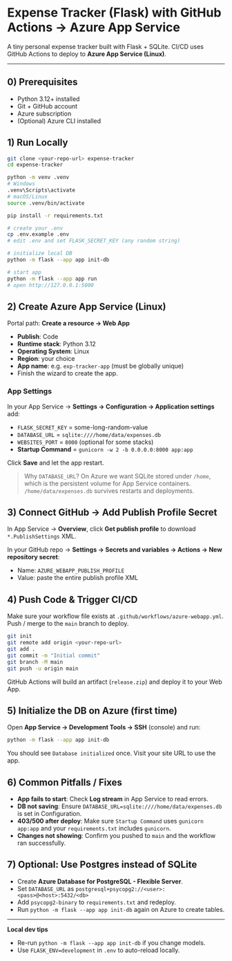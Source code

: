 # Expense Tracker (Flask) with GitHub Actions → Azure App Service

A tiny personal expense tracker built with Flask + SQLite. CI/CD uses GitHub Actions to deploy to **Azure App Service (Linux)**.

---

## 0) Prerequisites
- Python 3.12+ installed
- Git + GitHub account
- Azure subscription
- (Optional) Azure CLI installed

## 1) Run Locally
```bash
git clone <your-repo-url> expense-tracker
cd expense-tracker

python -m venv .venv
# Windows
.venv\Scripts\activate
# macOS/Linux
source .venv/bin/activate

pip install -r requirements.txt

# create your .env
cp .env.example .env
# edit .env and set FLASK_SECRET_KEY (any random string)

# initialize local DB
python -m flask --app app init-db

# start app
python -m flask --app app run
# open http://127.0.0.1:5000
```

## 2) Create Azure App Service (Linux)
Portal path: **Create a resource → Web App**
- **Publish**: Code
- **Runtime stack**: Python 3.12
- **Operating System**: Linux
- **Region**: your choice
- **App name**: e.g. `exp-tracker-app` (must be globally unique)
- Finish the wizard to create the app.

### App Settings
In your App Service → **Settings → Configuration → Application settings** add:
- `FLASK_SECRET_KEY` = some-long-random-value
- `DATABASE_URL` = `sqlite:////home/data/expenses.db`
- `WEBSITES_PORT` = `8000` (optional for some stacks)
- **Startup Command** = `gunicorn -w 2 -b 0.0.0.0:8000 app:app`

Click **Save** and let the app restart.

> Why `DATABASE_URL`? On Azure we want SQLite stored under `/home`, which is the persistent volume for App Service containers. `/home/data/expenses.db` survives restarts and deployments.

## 3) Connect GitHub → Add Publish Profile Secret
In App Service → **Overview**, click **Get publish profile** to download `*.PublishSettings` XML.

In your GitHub repo → **Settings → Secrets and variables → Actions → New repository secret**:
- Name: `AZURE_WEBAPP_PUBLISH_PROFILE`
- Value: paste the entire publish profile XML

## 4) Push Code & Trigger CI/CD
Make sure your workflow file exists at `.github/workflows/azure-webapp.yml`.
Push / merge to the `main` branch to deploy.

```bash
git init
git remote add origin <your-repo-url>
git add .
git commit -m "Initial commit"
git branch -M main
git push -u origin main
```

GitHub Actions will build an artifact (`release.zip`) and deploy it to your Web App.

## 5) Initialize the DB on Azure (first time)
Open **App Service → Development Tools → SSH** (console) and run:
```bash
python -m flask --app app init-db
```
You should see `Database initialized` once. Visit your site URL to use the app.

## 6) Common Pitfalls / Fixes
- **App fails to start**: Check **Log stream** in App Service to read errors.
- **DB not saving**: Ensure `DATABASE_URL=sqlite:////home/data/expenses.db` is set in Configuration.
- **403/500 after deploy**: Make sure `Startup Command` uses `gunicorn app:app` and your `requirements.txt` includes `gunicorn`.
- **Changes not showing**: Confirm you pushed to `main` and the workflow ran successfully.

## 7) Optional: Use Postgres instead of SQLite
- Create **Azure Database for PostgreSQL - Flexible Server**.
- Set `DATABASE_URL` as `postgresql+psycopg2://<user>:<pass>@<host>:5432/<db>`
- Add `psycopg2-binary` to `requirements.txt` and redeploy.
- Run `python -m flask --app app init-db` again on Azure to create tables.

---

**Local dev tips**
- Re-run `python -m flask --app app init-db` if you change models.
- Use `FLASK_ENV=development` in `.env` to auto-reload locally.
